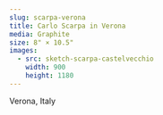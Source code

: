 ```yaml
---
slug: scarpa-verona
title: Carlo Scarpa in Verona
media: Graphite
size: 8" × 10.5"
images:
  - src: sketch-scarpa-castelvecchio
    width: 900
    height: 1180
--- 
```

Verona, Italy
